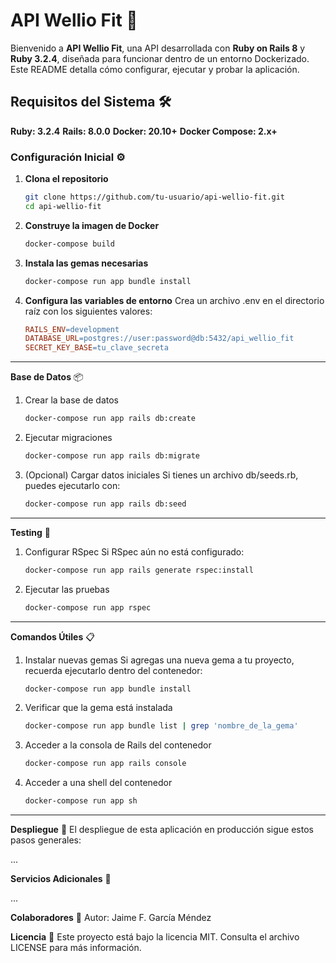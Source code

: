 # API Wellio Fit 🚀

Bienvenido a __API Wellio Fit__, una API desarrollada con __Ruby on Rails 8__ y __Ruby 3.2.4__, diseñada para funcionar dentro de un entorno Dockerizado. 
Este README detalla cómo configurar, ejecutar y probar la aplicación.

## Requisitos del Sistema 🛠️

__Ruby: 3.2.4__
__Rails: 8.0.0__
__Docker: 20.10+__
__Docker Compose: 2.x+__

### Configuración Inicial ⚙️
1. **Clona el repositorio**
   ```bash
   git clone https://github.com/tu-usuario/api-wellio-fit.git
   cd api-wellio-fit
2. **Construye la imagen de Docker**
    ```bash
    docker-compose build
3. **Instala las gemas necesarias**
    ```bash
    docker-compose run app bundle install
4. **Configura las variables de entorno**
Crea un archivo .env en el directorio raíz con los siguientes valores:
    ```makefile
    RAILS_ENV=development
    DATABASE_URL=postgres://user:password@db:5432/api_wellio_fit
    SECRET_KEY_BASE=tu_clave_secreta
****
**Base de Datos** 📦
1. Crear la base de datos
    ```bash
    docker-compose run app rails db:create
2. Ejecutar migraciones
    ```bash
    docker-compose run app rails db:migrate
3. (Opcional) Cargar datos iniciales
Si tienes un archivo db/seeds.rb, puedes ejecutarlo con:
    ```bash
    docker-compose run app rails db:seed
****
**Testing** 🧪
1. Configurar RSpec
Si RSpec aún no está configurado:
    ```bash
    docker-compose run app rails generate rspec:install
2. Ejecutar las pruebas
    ```bash
    docker-compose run app rspec
****
**Comandos Útiles** 📋 
1. Instalar nuevas gemas
Si agregas una nueva gema a tu proyecto, recuerda ejecutarlo dentro del contenedor:
    ```bash
    docker-compose run app bundle install
2. Verificar que la gema está instalada
    ```bash
    docker-compose run app bundle list | grep 'nombre_de_la_gema'
3. Acceder a la consola de Rails del contenedor
    ```bash
    docker-compose run app rails console
4. Acceder a una shell del contenedor
    ```bash
    docker-compose run app sh
****
**Despliegue** 🚢
El despliegue de esta aplicación en producción sigue estos pasos generales:

...

**Servicios Adicionales** 🔧

...

**Colaboradores** 👥
Autor: Jaime F. García Méndez

**Licencia** 📜
Este proyecto está bajo la licencia MIT. Consulta el archivo LICENSE para más información.